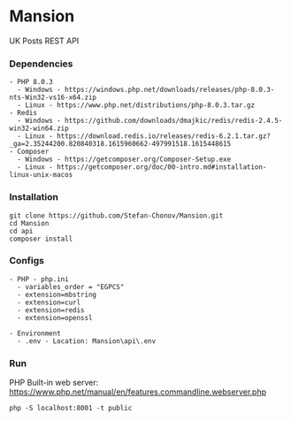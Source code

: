 # Mansion
UK Posts REST API

### Dependencies
```
- PHP 8.0.3
  - Windows - https://windows.php.net/downloads/releases/php-8.0.3-nts-Win32-vs16-x64.zip
  - Linux - https://www.php.net/distributions/php-8.0.3.tar.gz
- Redis
  - Windows - https://github.com/downloads/dmajkic/redis/redis-2.4.5-win32-win64.zip
  - Linux - https://download.redis.io/releases/redis-6.2.1.tar.gz?_ga=2.35244200.820840318.1615960662-497991518.1615448615
- Composer 
  - Windows - https://getcomposer.org/Composer-Setup.exe
  - Linux - https://getcomposer.org/doc/00-intro.md#installation-linux-unix-macos
```

### Installation

```
git clone https://github.com/Stefan-Chonov/Mansion.git
cd Mansion
cd api
composer install
```

### Configs

```
- PHP - php.ini
  - variables_order = "EGPCS"
  - extension=mbstring
  - extension=curl
  - extension=redis
  - extension=openssl
  
- Environment
  - .env - Location: Mansion\api\.env
```

### Run

PHP Built-in web server: https://www.php.net/manual/en/features.commandline.webserver.php

```
php -S localhost:8001 -t public
```
